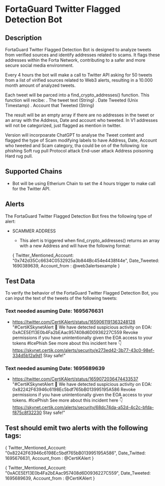 # FortaGuard Twitter Flagged Detection Bot

## Description

FortaGuard Twitter Flagged Detection Bot is designed to analyze tweets from verified sources and identify addresses related to scams. It flags these addresses within the Forta Network, contributing to a safer and more secure social media environment.

Every 4 hours the bot will make a call to Twitter API asking for 50 tweets from a list of virified sources related to Web3 alerts, resulting in a 10.000 month amount of analyzed tweets. 

Each tweet will be parced into a find_crypto_addresses() function. This function will recibe:
  . The tweet text (String)
  . Date Tweeted (Unix Timestamp)
  . Account that Tweeted (String)

The result will be an empty array if there are no addresses in the tweet 
or an array with the Address, Date and account who tweeted. In V1 addresses will not be categorized, just flagged as mention in twitter.


Version will incorpoarate ChatGPT to analyse the Tweet content and flagged the type of Scam modifying labels to have  Address, Date,  Account who tweeted and Scam category, tha could be on of the following: 
Ice phishing
Soft rug pull
Protocol attack 
End-user attack
Address poisoning 
Hard rug pull.

## Supported Chains

- Bot will be using Etherium Chain to set the 4 hours trigger to make call for the Twitter API.


## Alerts

The FortaGuard Twitter Flagged Detection Bot fires the following type of alert:

- SCAMMER ADDRESS
  - This alert is triggered when find_crypto_addresses() returns an array with a new Address and will have the following format: 

  { 
    Twitter_Mentioned_Account: "0x742d35Cc6634C0532925a3b844Bc454e4438f44e", 
    Date_Tweeted: 1690389639,
    Account_from : @web3alertsexample
  }



## Test Data

To verify the behavior of the FortaGuard Twitter Flagged Detection Bot, you can input the text of the tweets of the following tweets:

### Text needed asuming Date: 1695676631
- https://twitter.com/CertiKAlert/status/1659061191363248128
        "#CertiKSkynetAlert 🚨
        We have detected suspicious activity on EOA: 0xACE5Ef13E0b4Fa2bEAac957408d6D0936227C559
        Revoke permissions if you have unintentionally given the EOA access to your tokens
        #IcePhish
        See more about this incident here 👇
        https://skynet.certik.com/alerts/security/e273ed42-3b77-43c0-98ef-334d5b12a9d1
        Stay safe!"


### Text needed asuming Date: 1695689639

- https://twitter.com/CertiKAlert/status/1659072036474433537
        "#CertiKSkynetAlert 🚨
        We have detected suspicious activity on EOA: 0x82242F63946c6198Ec5bdf765bB013995195A586
        Revoke permissions if you have unintentionally given the EOA access to your tokens.
        #IcePhish
        See more about this incident here 👇
        https://skynet.certik.com/alerts/security/68dc74da-a52d-4c2c-bfda-f875c8f32230
        Stay safe!"

## Test should emit two alerts with the following tags: 

{ 
    Twitter_Mentioned_Account: "0x82242F63946c6198Ec5bdf765bB013995195A586", 
    Date_Twitted: 1695676631,
    Account_from : @CertiKAlert
  }


{ 
    Twitter_Mentioned_Account: "0xACE5Ef13E0b4Fa2bEAac957408d6D0936227C559", 
    Date_Tweeted: 1695689639,
    Account_from : @CertiKAlert
  }